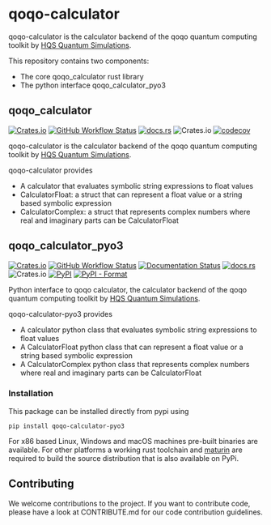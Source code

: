 # qoqo-calculator

qoqo-calculator is the calculator backend of the qoqo quantum computing toolkit by [HQS Quantum Simulations](https://quantumsimulations.de).

This repository contains two components:

* The core qoqo_calculator rust library
* The python interface qoqo_calculator_pyo3

## qoqo_calculator


[![Crates.io](https://img.shields.io/crates/v/qoqo_calculator)](https://crates.io/crates/qoqo_calculator)
[![GitHub Workflow Status](https://github.com/HQSquantumsimulations/qoqo_calculator/workflows/ci_tests/badge.svg)](https://github.com/HQSquantumsimulations/qoqo_calculator/actions)
[![docs.rs](https://img.shields.io/docsrs/qoqo_calculator)](https://docs.rs/qoqo_calculator/)
![Crates.io](https://img.shields.io/crates/l/qoqo_calculator)
[![codecov](https://codecov.io/gh/HQSquantumsimulations/qoqo_calculator/branch/main/graph/badge.svg?token=2MCD6EN4UX)](https://codecov.io/gh/HQSquantumsimulations/qoqo_calculator)

qoqo-calculator is the calculator backend of the qoqo quantum computing toolkit by [HQS Quantum Simulations](https://quantumsimulations.de).

qoqo-calculator provides

* A calculator that evaluates symbolic string expressions to float values
* CalculatorFloat: a struct that can represent a float value or a string based symbolic expression
* CalculatorComplex: a struct that represents complex numbers where real and imaginary parts can be CalculatorFloat


## qoqo_calculator_pyo3

[![Crates.io](https://img.shields.io/crates/v/qoqo_calculator_pyo3)](https://crates.io/crates/qoqo_calculator_pyo3)
[![GitHub Workflow Status](https://github.com/HQSquantumsimulations/qoqo_calculator_pyo3/workflows/ci_tests/badge.svg)](https://github.com/HQSquantumsimulations/qoqo_calculator_pyo3/actions)
[![Documentation Status](https://img.shields.io/badge/docs-documentation-green)](https://hqsquantumsimulations.github.io/qoqo_calculaotr_pyo3/)
[![docs.rs](https://img.shields.io/docsrs/qoqo_calculator_pyo3)](https://docs.rs/qoqo_calculator_pyo3/)
![Crates.io](https://img.shields.io/crates/l/qoqo_calculator_pyo3)
[![PyPI](https://img.shields.io/pypi/v/qoqo_calculator_pyo3)](https://pypi.org/project/qoqo_calculator_pyo3/)
[![PyPI - Format](https://img.shields.io/pypi/format/qoqo_calculator_pyo3)](https://pypi.org/project/qoqo_calculator_pyo3/)

Python interface to qoqo calculator, the calculator backend of the qoqo quantum computing toolkit by [HQS Quantum Simulations](https://quantumsimulations.de).

qoqo-calculator-pyo3 provides

* A calculator python class that evaluates symbolic string expressions to float values
* A CalculatorFloat python class that can represent a float value or a string based symbolic expression
* A CalculatorComplex python class that represents complex numbers where real and imaginary parts can be CalculatorFloat


### Installation

This package can be installed directly from pypi using

```shell
pip install qoqo-calculator-pyo3
```

For x86 based Linux, Windows and macOS machines pre-built binaries are available. For other platforms a working rust toolchain and [maturin](https://github.com/PyO3/maturin) are required to build the source distribution that is also available on PyPi.

## Contributing

We welcome contributions to the project. If you want to contribute code, please have a look at CONTRIBUTE.md for our code contribution guidelines.
